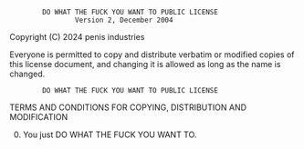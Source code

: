            DO WHAT THE FUCK YOU WANT TO PUBLIC LICENSE
                    Version 2, December 2004

 Copyright (C) 2024 penis industries
 
 Everyone is permitted to copy and distribute verbatim or modified
 copies of this license document, and changing it is allowed as long
 as the name is changed.

            DO WHAT THE FUCK YOU WANT TO PUBLIC LICENSE
   TERMS AND CONDITIONS FOR COPYING, DISTRIBUTION AND MODIFICATION

  0. You just DO WHAT THE FUCK YOU WANT TO.

